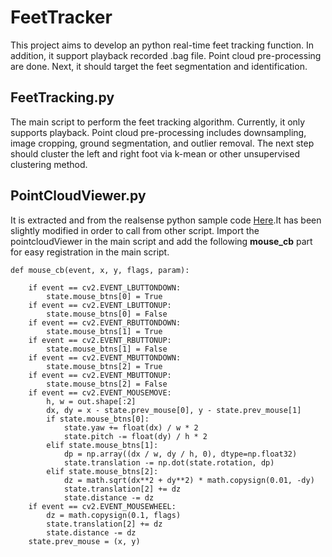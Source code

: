 # FeetTracker
This project aims to develop an python real-time feet tracking function. In addition, it support playback recorded .bag file.
Point cloud pre-processing are done. Next, it should target the feet segmentation and identification.

## FeetTracking.py
The main script to perform the feet tracking algorithm. Currently, it only supports playback.
Point cloud pre-processing includes downsampling, image cropping, ground segmentation, and outlier removal.
The next step should cluster the left and right foot via k-mean or other unsupervised clustering method.

## PointCloudViewer.py
It is extracted and from the realsense python sample code [Here](https://github.com/IntelRealSense/librealsense/blob/master/wrappers/python/examples/opencv_pointcloud_viewer.py).It has been slightly modified in order to call from other script. Import the pointcloudViewer in the main script and add the following **mouse_cb** part for easy registration in the main script.
```
def mouse_cb(event, x, y, flags, param):

    if event == cv2.EVENT_LBUTTONDOWN:
        state.mouse_btns[0] = True
    if event == cv2.EVENT_LBUTTONUP:
        state.mouse_btns[0] = False
    if event == cv2.EVENT_RBUTTONDOWN:
        state.mouse_btns[1] = True
    if event == cv2.EVENT_RBUTTONUP:
        state.mouse_btns[1] = False
    if event == cv2.EVENT_MBUTTONDOWN:
        state.mouse_btns[2] = True
    if event == cv2.EVENT_MBUTTONUP:
        state.mouse_btns[2] = False
    if event == cv2.EVENT_MOUSEMOVE:
        h, w = out.shape[:2]
        dx, dy = x - state.prev_mouse[0], y - state.prev_mouse[1]
        if state.mouse_btns[0]:
            state.yaw += float(dx) / w * 2
            state.pitch -= float(dy) / h * 2
        elif state.mouse_btns[1]:
            dp = np.array((dx / w, dy / h, 0), dtype=np.float32)
            state.translation -= np.dot(state.rotation, dp)
        elif state.mouse_btns[2]:
            dz = math.sqrt(dx**2 + dy**2) * math.copysign(0.01, -dy)
            state.translation[2] += dz
            state.distance -= dz
    if event == cv2.EVENT_MOUSEWHEEL:
        dz = math.copysign(0.1, flags)
        state.translation[2] += dz
        state.distance -= dz
    state.prev_mouse = (x, y)
```
